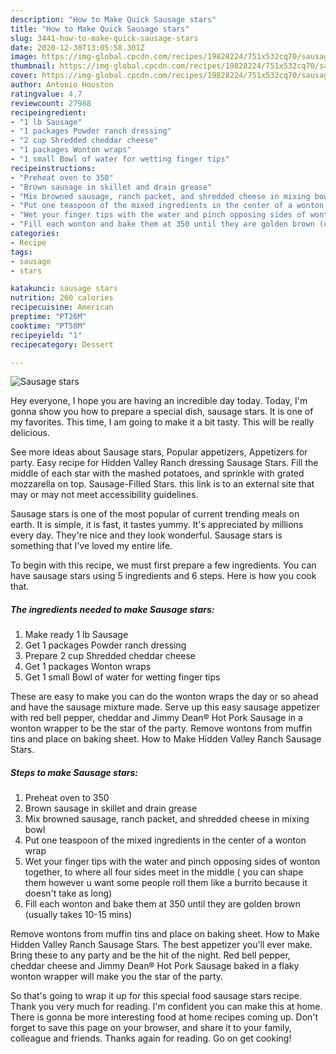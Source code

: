 ```yaml
---
description: "How to Make Quick Sausage stars"
title: "How to Make Quick Sausage stars"
slug: 3441-how-to-make-quick-sausage-stars
date: 2020-12-30T13:05:58.301Z
image: https://img-global.cpcdn.com/recipes/19828224/751x532cq70/sausage-stars-recipe-main-photo.jpg
thumbnail: https://img-global.cpcdn.com/recipes/19828224/751x532cq70/sausage-stars-recipe-main-photo.jpg
cover: https://img-global.cpcdn.com/recipes/19828224/751x532cq70/sausage-stars-recipe-main-photo.jpg
author: Antonio Houston
ratingvalue: 4.7
reviewcount: 27988
recipeingredient:
- "1 lb Sausage"
- "1 packages Powder ranch dressing"
- "2 cup Shredded cheddar cheese"
- "1 packages Wonton wraps"
- "1 small Bowl of water for wetting finger tips"
recipeinstructions:
- "Preheat oven to 350"
- "Brown sausage in skillet and drain grease"
- "Mix browned sausage, ranch packet, and shredded cheese in mixing bowl"
- "Put one teaspoon of the mixed ingredients in the center of a wonton wrap"
- "Wet your finger tips with the water and pinch opposing sides of wonton together, to where all four sides meet in the middle ( you can shape them however u want some people roll them like a burrito because it doesn&#39;t take as long)"
- "Fill each wonton and bake them at 350 until they are golden brown (usually takes 10-15 mins)"
categories:
- Recipe
tags:
- sausage
- stars

katakunci: sausage stars 
nutrition: 260 calories
recipecuisine: American
preptime: "PT26M"
cooktime: "PT58M"
recipeyield: "1"
recipecategory: Dessert

---
```



![Sausage stars](https://img-global.cpcdn.com/recipes/19828224/751x532cq70/sausage-stars-recipe-main-photo.jpg)

Hey everyone, I hope you are having an incredible day today. Today, I'm gonna show you how to prepare a special dish, sausage stars. It is one of my favorites. This time, I am going to make it a bit tasty. This will be really delicious.

See more ideas about Sausage stars, Popular appetizers, Appetizers for party. Easy recipe for Hidden Valley Ranch dressing Sausage Stars. Fill the middle of each star with the mashed potatoes, and sprinkle with grated mozzarella on top. Sausage-Filled Stars. this link is to an external site that may or may not meet accessibility guidelines.

Sausage stars is one of the most popular of current trending meals on earth. It is simple, it is fast, it tastes yummy. It's appreciated by millions every day. They're nice and they look wonderful. Sausage stars is something that I've loved my entire life.


To begin with this recipe, we must first prepare a few ingredients. You can have sausage stars using 5 ingredients and 6 steps. Here is how you cook that.

<!--inarticleads1-->

##### The ingredients needed to make Sausage stars:

1. Make ready 1 lb Sausage
1. Get 1 packages Powder ranch dressing
1. Prepare 2 cup Shredded cheddar cheese
1. Get 1 packages Wonton wraps
1. Get 1 small Bowl of water for wetting finger tips


These are easy to make you can do the wonton wraps the day or so ahead and have the sausage mixture made. Serve up this easy sausage appetizer with red bell pepper, cheddar and Jimmy Dean® Hot Pork Sausage in a wonton wrapper to be the star of the party. Remove wontons from muffin tins and place on baking sheet. How to Make Hidden Valley Ranch Sausage Stars. 

<!--inarticleads2-->

##### Steps to make Sausage stars:

1. Preheat oven to 350
1. Brown sausage in skillet and drain grease
1. Mix browned sausage, ranch packet, and shredded cheese in mixing bowl
1. Put one teaspoon of the mixed ingredients in the center of a wonton wrap
1. Wet your finger tips with the water and pinch opposing sides of wonton together, to where all four sides meet in the middle ( you can shape them however u want some people roll them like a burrito because it doesn&#39;t take as long)
1. Fill each wonton and bake them at 350 until they are golden brown (usually takes 10-15 mins)


Remove wontons from muffin tins and place on baking sheet. How to Make Hidden Valley Ranch Sausage Stars. The best appetizer you&#39;ll ever make. Bring these to any party and be the hit of the night. Red bell pepper, cheddar cheese and Jimmy Dean® Hot Pork Sausage baked in a flaky wonton wrapper will make you the star of the party. 

So that's going to wrap it up for this special food sausage stars recipe. Thank you very much for reading. I'm confident you can make this at home. There is gonna be more interesting food at home recipes coming up. Don't forget to save this page on your browser, and share it to your family, colleague and friends. Thanks again for reading. Go on get cooking!
